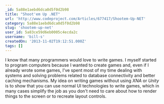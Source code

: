 ```yaml
---
_id: 5a88e1aebd6dca0d5f0d2b98
title: "Shoot'em Up .NET"
url: 'http://www.codeproject.com/Articles/677417/Shootem-Up-NET'
category: 5a88e1aebd6dca0d5f0d2b98
slug: 'shootem-up-net'
user_id: 5a83ce59d6eb0005c4ecda2c
username: 'bill-s'
createdOn: '2013-11-02T19:12:51.000Z'
tags: []
---
```


I know that many programmers would love to write games. I myself started to program computers because I wanted to create games and, even if I already wrote some games, I've spent most of my time dealing with systems and solving problems related to database connectivity and better caching mechanisms. My idea on writing games without using <em>XNA</em> or <em>Unity</em> is to show that you can use normal UI technologies to write games, which in many cases simplify the job as you don't need to care about how to render things to the screen or to recreate layout controls.

